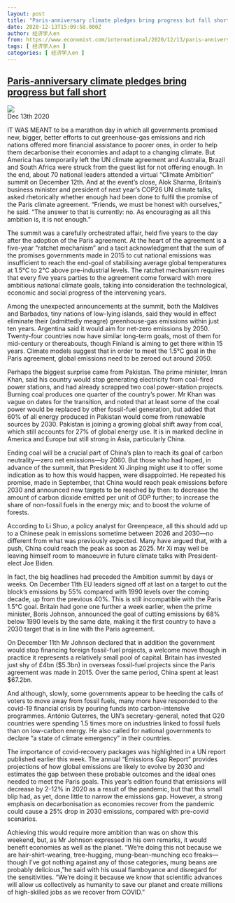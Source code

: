 ```yaml
---
layout: post
title: "Paris-anniversary climate pledges bring progress but fall short"
date: 2020-12-13T15:09:58.000Z
author: 经济学人en
from: https://www.economist.com/international/2020/12/13/paris-anniversary-climate-pledges-bring-progress-but-fall-short
tags: [ 经济学人en ]
categories: [ 经济学人en ]
---
```

<!--1607872198000-->
[Paris-anniversary climate pledges bring progress but fall short](https://www.economist.com/international/2020/12/13/paris-anniversary-climate-pledges-bring-progress-but-fall-short)
------

<div>
<img src="https://images.weserv.nl/?url=www.economist.com/img/b/7994/5188/90/sites/default/files/images/articles/000_8wn98a.jpg"/><div></div><aside ><div ><time itemscope="" itemType="http://schema.org/DateTime" dateTime="2020-12-13T00:00:00Z" >Dec 13th 2020</time><meta itemProp="author" content="The Economist"/></div></aside><p >IT WAS MEANT to be a marathon day in which all governments promised new, bigger, better efforts to cut greenhouse-gas emissions and rich nations offered more financial assistance to poorer ones, in order to help them decarbonise their economies and adapt to a changing climate. But America has temporarily left the UN climate agreement and Australia, Brazil and South Africa were struck from the guest list for not offering enough. In the end, about 70 national leaders attended a virtual “Climate Ambition” summit on December 12th. And at the event’s close, Alok Sharma, Britain’s business minister and president of next year’s COP26 UN climate talks, asked rhetorically whether enough had been done to fulfil the promise of the Paris climate agreement. “Friends, we must be honest with ourselves,” he said. “The answer to that is currently: no. As encouraging as all this ambition is, it is not enough.”</p><p >The summit was a carefully orchestrated affair, held five years to the day after the adoption of the Paris agreement. At the heart of the agreement is a five-year “ratchet mechanism” and a tacit acknowledgment that the sum of the promises governments made in 2015 to cut national emissions was insufficient to reach the end-goal of stabilising average global temperatures at 1.5°C to 2°C above pre-industrial levels. The ratchet mechanism requires that every five years parties to the agreement come forward with more ambitious national climate goals, taking into consideration the technological, economic and social progress of the intervening years.</p><div id="" ><div><div id="econ-1"></div></div></div><p >Among the unexpected announcements at the summit, both the Maldives and Barbados, tiny nations of low-lying islands, said they would in effect eliminate their (admittedly meagre) greenhouse-gas emissions within just ten years. Argentina said it would aim for net-zero emissions by 2050. Twenty-four countries now have similar long-term goals, most of them for mid-century or thereabouts, though Finland is aiming to get there within 15 years. Climate models suggest that in order to meet the 1.5°C goal in the Paris agreement, global emissions need to be zeroed out around 2050.</p><p >Perhaps the biggest surprise came from Pakistan. The prime minister, Imran Khan, said his country would stop generating electricity from coal-fired power stations, and had already scrapped two coal power-station projects. Burning coal produces one quarter of the country’s power. Mr Khan was vague on dates for the transition, and noted that at least some of the coal power would be replaced by other fossil-fuel generation, but added that 60% of all energy produced in Pakistan would come from renewable sources by 2030. Pakistan is joining a growing global shift away from coal, which still accounts for 27% of global energy use. It is in marked decline in America and Europe but still strong in Asia, particularly China.</p><p >Ending coal will be a crucial part of China’s plan to reach its goal of carbon neutrality—zero net emissions—by 2060. But those who had hoped, in advance of the summit, that President Xi Jinping might use it to offer some indication as to how this would happen, were disappointed. He repeated his promise, made in September, that China would reach peak emissions before 2030 and announced new targets to be reached by then: to decrease the amount of carbon dioxide emitted per unit of GDP further; to increase the share of non-fossil fuels in the energy mix; and to boost the volume of forests.</p><p >According to Li Shuo, a policy analyst for Greenpeace, all this should add up to a Chinese peak in emissions sometime between 2026 and 2030—no different from what was previously expected. Many have argued that, with a push, China could reach the peak as soon as 2025. Mr Xi may well be leaving himself room to manoeuvre in future climate talks with President-elect Joe Biden.</p><div id="" ><div><div id="econ-2"></div></div></div><p >In fact, the big headlines had preceded the Ambition summit by days or weeks. On December 11th EU leaders signed off at last on a target to cut the block’s emissions by 55% compared with 1990 levels over the coming decade, up from the previous 40%. This is still incompatible with the Paris 1.5°C goal. Britain had gone one further a week earlier, when the prime minister, Boris Johnson, announced the goal of cutting emissions by 68% below 1990 levels by the same date, making it the first country to have a 2030 target that is in line with the Paris agreement.</p><p >On December 11th Mr Johnson declared that in addition the government would stop financing foreign fossil-fuel projects, a welcome move though in practice it represents a relatively small pool of capital. Britain has invested just shy of £4bn ($5.3bn) in overseas fossil-fuel projects since the Paris agreement was made in 2015. Over the same period, China spent at least $67.2bn.</p><p >And although, slowly, some governments appear to be heeding the calls of voters to move away from fossil fuels, many more have responded to the covid-19 financial crisis by pouring funds into carbon-intensive programmes. António Guterres, the UN’s secretary-general, noted that G20 countries were spending 1.5 times more on industries linked to fossil fuels than on low-carbon energy. He also called for national governments to declare “a state of climate emergency” in their countries.</p><p >The importance of covid-recovery packages was highlighted in a UN report published earlier this week. The annual “Emissions Gap Report” provides projections of how global emissions are likely to evolve by 2030 and estimates the gap between these probable outcomes and the ideal ones needed to meet the Paris goals. This year’s edition found that emissions will decrease by 2-12% in 2020 as a result of the pandemic, but that this small blip had, as yet, done little to narrow the emissions gap. However, a strong emphasis on decarbonisation as economies recover from the pandemic could cause a 25% drop in 2030 emissions, compared with pre-covid scenarios.</p><p >Achieving this would require more ambition than was on show this weekend, but, as Mr Johnson expressed in his own remarks, it would benefit economies as well as the planet. “We’re doing this not because we are hair-shirt-wearing, tree-hugging, mung-bean-munching eco freaks—though I’ve got nothing against any of those categories, mung beans are probably delicious,”he said with his usual flamboyance and disregard for the sensitivities. “We’re doing it because we know that scientific advances will allow us collectively as humanity to save our planet and create millions of high-skilled jobs as we recover from COVID.”</p>
</div>
